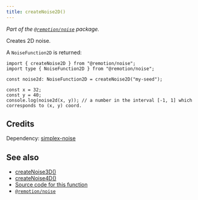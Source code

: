 ```yaml
---
title: createNoise2D()
---
```


_Part of the [`@remotion/noise`](/docs/noise) package._

Creates 2D noise.

A `NoiseFunction2D` is returned:

```tsx twoslash
import { createNoise2D } from "@remotion/noise";
import type { NoiseFunction2D } from "@remotion/noise";

const noise2d: NoiseFunction2D = createNoise2D("my-seed");

const x = 32;
const y = 40;
console.log(noise2d(x, y)); // a number in the interval [-1, 1] which corresponds to (x, y) coord.
```

## Credits

Dependency: [simplex-noise](https://www.npmjs.com/package/simplex-noise)

## See also

- [createNoise3D()](/docs/noise/create-noise-3d)
- [createNoise4D()](/docs/noise/create-noise-4d)
- [Source code for this function](https://github.com/remotion-dev/remotion/blob/main/packages/noise/src/index.ts)
- [`@remotion/noise`](/docs/noise)
